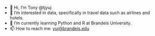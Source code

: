 - 👋 Hi, I’m Tony @tjyuj
- 👀 I’m interested in data, specifically in travel data such as airlines and hotels.
- 🌱 I’m currently learning Python and R at Brandeis University.
- 📫 How to reach me: yuj@brandeis.edu

